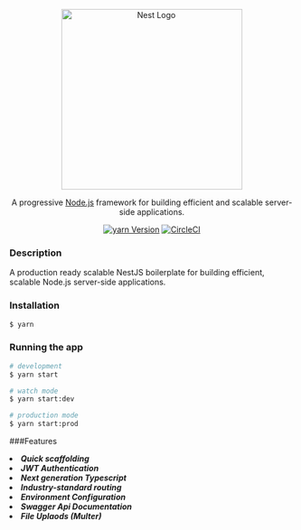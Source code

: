 <p align="center">
  <a href="http://nestjs.com/" target="blank"><img src="https://nestjs.com/img/logo_text.svg" width="320" alt="Nest Logo" /></a>
</p>

[circleci-image]: https://img.shields.io/circleci/build/github/nestjs/nest/master?token=abc123def456
[circleci-url]: https://circleci.com/gh/nestjs/nest

  <p align="center">A progressive <a href="http://nodejs.org" target="_blank">Node.js</a> framework for building efficient and scalable server-side applications.</p>
    <p align="center"> 
		<a href="https://www.npmjs.com/~nestjscore" target="_blank"><img src="https://img.shields.io/badge/yarn-v1.22.10-brightgreen" alt="yarn Version" /></a>
		<a href="https://circleci.com/gh/nestjs/nest" target="_blank"><img src="https://img.shields.io/circleci/build/github/nestjs/nest/master" alt="CircleCI" /></a>
</p>

### Description

A production ready scalable NestJS boilerplate for building efficient, scalable Node.js server-side applications.


### Installation

```bash
$ yarn
```

### Running the app

```bash
# development
$ yarn start

# watch mode
$ yarn start:dev

# production mode
$ yarn start:prod
```
###Features
<dl>
  <li><b><i>Quick scaffolding</b></i></li>

  <li><b><i>JWT Authentication</b></i></li>

  <li><b><i>Next generation Typescript</b></i></li>

  <li><b><i>Industry-standard routing</b></i></li>

  <li><b><i>Environment Configuration</b></i></li>

  <li><b><i>Swagger Api Documentation</b></i></li>

  <li><b><i>File Uplaods (Multer)</b></i></li>


</dl>

